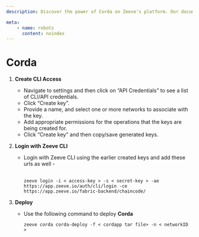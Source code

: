 ```yaml
---
description: Discover the power of Corda on Zeeve's platform. Our documentation provides an introduction to the key concepts, tools and techniques for building decentralized applications using Corda and the Zeeve platform.

meta:
    - name: robots
      content: noindex
---
```

# Corda 


1. **Create CLI Access**

    - Navigate to settings and then click on “API Credentials” to see a list of CLI/API credentials.
    - Click “Create key”.
    - Provide a name, and select one or more networks to associate with the key.
    - Add appropriate permissions for the operations that the keys are being created for.
    - Click “Create key” and then copy/save generated keys.

2. **Login with Zeeve CLI**
    - Login with Zeeve CLI using the earlier created keys and add these urls as well - <br></br>
        ```
        zeeve login -i < access-key > -s < secret-key > -ae https://app.zeeve.io/auth/cli/login -ce  https://app.zeeve.io/fabric-backend/chaincode/ 
        ```
3. **Deploy**
   - Use the following command to deploy **Corda**
        ```
        zeeve corda corda-deploy -f < cordapp tar file> -n < networkID >
        ```


